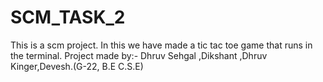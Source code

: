 # SCM_TASK_2
This is a scm project. In this we have made a tic tac toe game that runs in the terminal. Project made by:- Dhruv Sehgal ,Dikshant ,Dhruv Kinger,Devesh.(G-22, B.E C.S.E)
